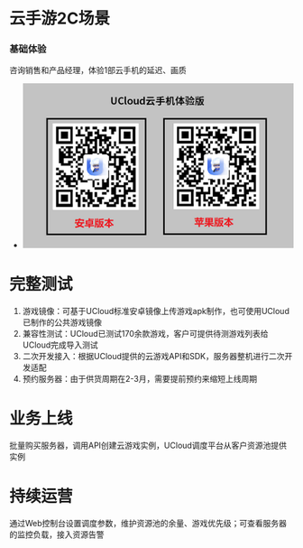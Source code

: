 # 云手游2C场景

### 基础体验
咨询销售和产品经理，体验1部云手机的延迟、画质
* ![img](images/TY.png)

# 完整测试
1. 游戏镜像：可基于UCloud标准安卓镜像上传游戏apk制作，也可使用UCloud已制作的公共游戏镜像
2. 兼容性测试：UCloud已测试170余款游戏，客户可提供待测游戏列表给UCloud完成导入测试
3. 二次开发接入：根据UCloud提供的云游戏API和SDK，服务器整机进行二次开发适配
4. 预约服务器：由于供货周期在2-3月，需要提前预约来缩短上线周期

# 业务上线
批量购买服务器，调用API创建云游戏实例，UCloud调度平台从客户资源池提供实例

# 持续运营
通过Web控制台设置调度参数，维护资源池的余量、游戏优先级；可查看服务器的监控负载，接入资源告警
